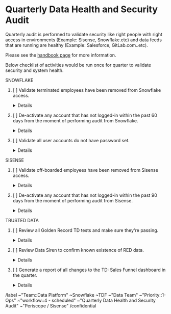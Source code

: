 # Quarterly Data Health and Security Audit

Quarterly audit is performed to validate security like right people with right access in environments (Example: Sisense, Snowflake.etc) and data feeds that are running are healthy (Example: Salesforce, GitLab.com..etc).

Please see the [handbook page](https://about.gitlab.com/handbook/business-technology/data-team/data-management/#quarterly-data-health-and-security-audit) for more information. 

Below checklist of activities would be run once for quarter to validate security and system health.

SNOWFLAKE
1. [ ] Validate terminated employees have been removed from Snowflake access.
    <details>

    Cross check between Employee Directory and Snowflake
    * [ ] If applicable, check if users set to disabled in Snowflake
    * [ ] If applicable, check if users in [roles.yml](https://gitlab.com/gitlab-data/analytics/-/blob/master/permissions/snowflake/roles.yml):
        * [ ] isn't assigned to `warehouses`
        * [ ] isn't assigned to `roles`
        * [ ] can_login set to: `no`

    ```sql

      SELECT									 
        employee.employee_id,									 
        employee.first_name,									 
        employee.last_name,									 
        employee.hire_date,									 
        employee.rehire_date,									 
        snowflake.last_success_login,									 
        snowflake.created_on,									 
        employee.termination_date,									
        snowflake.is_disabled									 
      FROM prep.sensitive.employee_directory employee 									 
      INNER JOIN prod.legacy.snowflake_show_users  snowflake									 
      ON employee.first_name = snowflake.first_name									 
      AND employee.last_name = snowflake.last_name									 
      AND snowflake.is_disabled ='false'									 
      AND employee.termination_date IS NOT  NULL;									

    ```

2. [ ] De-activate any account that has not logged-in within the past 60 days from the moment of performing audit from Snowflake.
    <details>

   * [ ] Run below SQL script to perform the check.


    ```sql
     SELECT										
       employee.employee_id,										
       employee.first_name,										
       employee.last_name,										
       employee.hire_date,										
       employee.rehire_date,										
       snowflake.last_success_login,										
       snowflake.created_on,										
       employee.termination_date,										
       snowflake.is_disabled										
     FROM prep.sensitive.employee_directory employee										
     INNER JOIN  prod.legacy.snowflake_show_users snowflake										
     ON employee.first_name = snowflake.first_name										
     AND employee.last_name = snowflake.last_name										
     AND snowflake.is_disabled ='false'										
     AND employee.termination_date IS NULL										
     AND CASE WHEN snowflake.last_success_login IS null THEN snowflake.created_on ELSE snowflake.last_success_login END <= dateadd('day', -60, CURRENT_DATE());										
    ```


3. [ ] Validate all user accounts do not have password set.
    <details>

   * [ ] Check HAS_PASSWRD is set to ‘false’ in users table. If set to ‘false’ then there is not password set. Run below SQL script to perform the check.
   ```sql
     SELECT * 
     FROM "SNOWFLAKE"."ACCOUNT_USAGE"."USERS"
     WHERE has_password = 'true'
     AND disabled = 'false'
     AND deleted_on IS NULL
     AND name NOT IN ('PERMISSION_BOT','FIVETRAN','GITLAB_CI','AIRFLOW','STITCH','SISENSE_RESTRICTED_SAFE','PERISCOPE','MELTANO',   'TARGET_SNOWFLAKE','GRAFANA','SECURITYBOTSNOWFLAKEAPI', 'GAINSIGHT');
 
    ```

SISENSE
1. [ ] Validate off-boarded employees have been removed from Sisense access.
    <details>

   * [ ] Step 1: In order to get latest data loaded into table `legacy.sheetload_sisense_users`, Google Sheet needs to be updated with latest data from Sisense `users` table. To update the latest data, run below SQL in Sisense under database `periscope_usage_data` and paste the data in google sheet (https://docs.google.com/spreadsheets/d/1oY6YhTuXYqy5ujlTxrQKf7KCDNpPwKWD_hZmzR1UPIo/edit#gid=0). Make sure Step 1 is completed atlease 1 day before running SQL in Step 2, as sheetload runs once in 24 hours to get latest data loaded from google sheetload into `legacy.sheetload_sisense_users` table.


    ```sql

      SELECT distinct users.id, 
        users.first_name, 
        users.last_name,
        users.email_address 
      FROM users
      LEFT OUTER JOIN user_roles
        ON users.id = user_roles.user_id
        LEFT OUTER JOIN roles
        ON user_roles.role_id = roles.id
        --check if a user has a role assigned (because the users table contains all users ever exist in Sisense).
        WHERE roles.name = 'Everyone'

    ```

   * [ ] Step 2: Run below SQL script to perform the check.
   

   ```sql

    WITH final AS (
        
       SELECT full_name, 
        work_email
       FROM legacy.employee_directory_analysis 
       WHERE is_termination_date = TRUE
       QUALIFY ROW_NUMBER() OVER (PARTITION BY work_email ORDER BY date_actual DESC) = 1

    )

    SELECT   
       final.full_name, 
       final.work_email 
    FROM  final
    JOIN legacy.sheetload_sisense_users users 
    ON final.work_email = users.email_address
    order by 2

   ```


2. [ ] De-activate any account that has not logged-in within the past 90 days from the moment of performing audit from Sisense.

    <details>

   * [ ] Run below SQL script to perform the check.

   ```sql
      WITH final as (
         SELECT users.id, 
            first_name, 
            last_name, 
            email_address, 
            MAX(DATE(time_on_site_logs.created_at)) AS last_login_date  
         FROM time_on_site_logs
         JOIN users
         --inner join between time_on_site_logs and users. This means if a user never performed a login, it will not show up in the results
         --improvement point for next iteration check for users that were created over 90 days ago and that didn't perform a login.
         ON time_on_site_logs.USER_ID = users.ID
         LEFT OUTER JOIN user_roles
         ON users.id = user_roles.user_id
         LEFT OUTER JOIN roles
         ON user_roles.role_id = roles.id
         --check if a user has a role assigned (because the users table contains all users ever exist in Sisense).
         WHERE roles.name = 'Everyone'
         GROUP BY 1,2,3,4
      )

      SELECT * 
      FROM final
      WHERE last_login_date < CURRENT_DATE-90
      ORDER BY last_name;
   ```


TRUSTED DATA
1. [ ] Review all Golden Record TD tests and make sure they're passing.

    <details>

    * [ ] Run below SQL script to perform the check.

     ```sql

    SELECT *  
    FROM "PROD"."WORKSPACE_DATA"."DBT_TEST_RESULTS" 
    WHERE test_unique_id LIKE '%raw_golden_data%' 
    AND test_status <>'pass' 
    ORDER BY results_generated_at DESC ;				
				
    ```

2.  [ ] Review Data Siren to confirm known existence of RED data.

    <details>
    
    * [ ] Run below SQL script to perform the check.

     ```sql

    SELECT DISTINCT 
       SENSOR_NAME, 
       (CONCAT(DATABASE_NAME,'.',TABLE_SCHEMA,'.',TABLE_NAME)) AS TABLE_NAME,		
       COLUMN_NAME				
    FROM "PREP"."DATASIREN"."DATASIREN_AUDIT_RESULTS"				
    UNION ALL				
    SELECT DISTINCT 
       SENSOR_NAME, 
       (CONCAT(DATABASE_NAME,'.',TABLE_SCHEMA,'.',TABLE_NAME)) AS TABLE_NAME,		
       COLUMN_NAME	
    FROM "PREP"."DATASIREN"."DATASIREN_CANARY_SENSOR"				
    UNION ALL				
    SELECT DISTINCT 
        SENSOR_NAME, 
       (CONCAT(DATABASE_NAME,'.',TABLE_SCHEMA,'.',TABLE_NAME)) AS TABLE_NAME,		
       COLUMN_NAME			
    FROM "PREP"."DATASIREN"."DATASIREN_PROD_COMMON_IP_ADDRESS_SENSOR"				
    UNION ALL				
    SELECT DISTINCT 
        SENSOR_NAME, 
       (CONCAT(DATABASE_NAME,'.',TABLE_SCHEMA,'.',TABLE_NAME)) AS TABLE_NAME,		
       COLUMN_NAME
    FROM "PREP"."DATASIREN"."DATASIREN_PROD_COMMON_MAPPING_IP_ADDRESS_SENSOR"		
    UNION ALL				
    SELECT DISTINCT 
        SENSOR_NAME, 
       (CONCAT(DATABASE_NAME,'.',TABLE_SCHEMA,'.',TABLE_NAME)) AS TABLE_NAME,		
       COLUMN_NAME			
    FROM "PREP"."DATASIREN"."DATASIREN_PROD_LEGACY_EMAIL_VALUE_SENSOR"				
    UNION ALL				
    SELECT DISTINCT 
        SENSOR_NAME, 
       (CONCAT(DATABASE_NAME,'.',TABLE_SCHEMA,'.',TABLE_NAME)) AS TABLE_NAME,		
       COLUMN_NAME		
    FROM "PREP"."DATASIREN"."DATASIREN_PROD_LEGACY_IP_ADDRESS_SENSOR"				
    UNION ALL				
    SELECT DISTINCT 
        SENSOR_NAME, 
       (CONCAT(DATABASE_NAME,'.',TABLE_SCHEMA,'.',TABLE_NAME)) AS TABLE_NAME,		
       COLUMN_NAME			
    FROM "PREP"."DATASIREN"."DATASIREN_SOURCE_DB_SOCIAL_SECURITY_NUMBER_SENSOR"		UNION ALL
    SELECT DISTINCT 
       SENSOR_NAME, 
       (CONCAT(DATABASE_NAME,'.',TABLE_SCHEMA,'.',TABLE_NAME)) AS TABLE_NAME,		
       COLUMN_NAME		
    FROM "PREP"."DATASIREN"."DATASIREN_TRANSFORM_DB_EMAIL_VALUE_SENSOR"				
    UNION ALL				
    SELECT DISTINCT 
        SENSOR_NAME, 
       (CONCAT(DATABASE_NAME,'.',TABLE_SCHEMA,'.',TABLE_NAME)) AS TABLE_NAME,		
       COLUMN_NAME			
    FROM "PREP"."DATASIREN"."DATASIREN_TRANSFORM_DB_IP_ADDRESS_SENSOR"
    UNION ALL				
    SELECT DISTINCT 
        SENSOR_NAME, 
       (CONCAT(DATABASE_NAME,'.',TABLE_SCHEMA,'.',TABLE_NAME)) AS TABLE_NAME,				
       COLUMN_NAME			
    FROM "PREP"."DATASIREN"."DATASIREN_PROD_BONEYARD_EMAIL_VALUE_SENSOR"
    UNION ALL				
    SELECT DISTINCT 
        SENSOR_NAME, 
       (CONCAT(DATABASE_NAME,'.',TABLE_SCHEMA,'.',TABLE_NAME)) AS TABLE_NAME,		
       COLUMN_NAME			
    FROM "PREP"."DATASIREN"."DATASIREN_PROD_BONEYARD_IP_ADDRESS_SENSOR"
    UNION ALL				
    SELECT DISTINCT 
        SENSOR_NAME, 
       (CONCAT(DATABASE_NAME,'.',TABLE_SCHEMA,'.',TABLE_NAME)) AS TABLE_NAME,		
       COLUMN_NAME			
    FROM "PREP"."DATASIREN"."DATASIREN_PROD_COMMON_EMAIL_VALUE_SENSOR"
    UNION ALL
     SELECT DISTINCT 
        SENSOR_NAME, 
       (CONCAT(DATABASE_NAME,'.',TABLE_SCHEMA,'.',TABLE_NAME)) AS TABLE_NAME,		
       COLUMN_NAME			
    FROM "PREP"."DATASIREN"."DATASIREN_PROD_COMMON_MAPPING_EMAIL_VALUE_SENSOR"
    ;					
				
     ```


3. [ ] Generate a report of all changes to the TD: Sales Funnel dashboard in the quarter.

    <details>

     * [ ]  Pull the report for business logic changes made to the mart from link (https://gitlab.com/gitlab-data/analytics/-/blame/master/transform/snowflake-dbt/models/marts/sales_funnel/mart_crm_opportunity.sql) by filtering on label “Business logic change”.

          


<!-- DO NOT EDIT BELOW THIS LINE -->
/label ~"Team::Data Platform" ~Snowflake ~TDF ~"Data Team" ~"Priority::1-Ops" ~"workflow::4 - scheduled" ~"Quarterly Data Health and Security Audit" ~"Periscope / Sisense"
/confidential 
